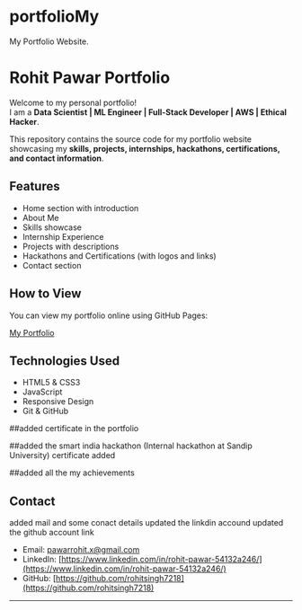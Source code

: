 # portfolioMy
My Portfolio Website.
# Rohit Pawar Portfolio

Welcome to my personal portfolio!  
I am a **Data Scientist | ML Engineer | Full-Stack Developer | AWS | Ethical Hacker**.  

This repository contains the source code for my portfolio website showcasing my **skills, projects, internships, hackathons, certifications, and contact information**.

## Features

- Home section with introduction
- About Me
- Skills showcase
- Internship Experience
- Projects with descriptions
- Hackathons and Certifications (with logos and links)
- Contact section

## How to View

You can view my portfolio online using GitHub Pages:

[My Portfolio](https://yourusername.github.io/portfolio/)

## Technologies Used

- HTML5 & CSS3
- JavaScript
- Responsive Design
- Git & GitHub

##added certificate in the portfolio 

##added the smart india hackathon (Internal hackathon at Sandip University) certificate added 

##added all the my achievements 

## Contact
added mail and some conact details 
updated the linkdin accound 
updated the github account link

- Email: pawarrohit.x@gmail.com  
- LinkedIn: [https://www.linkedin.com/in/rohit-pawar-54132a246/](https://www.linkedin.com/in/rohit-pawar-54132a246/)  
- GitHub: [https://github.com/rohitsingh7218](https://github.com/rohitsingh7218)

---


